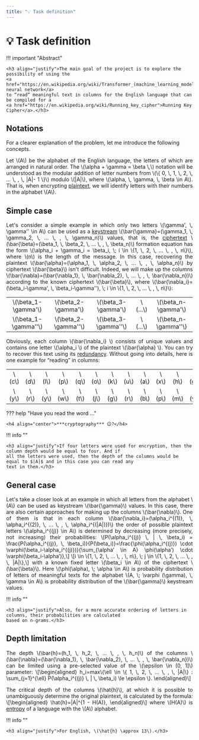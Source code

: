 ```yaml
---
title: "💡 Task definition"
---
```


# 💡 Task definition

!!! important "Abstract"

    <h3 align="justify">The main goal of the project is to explore the possibility of using the 
    <a href="https://en.wikipedia.org/wiki/Transformer_(machine_learning_model)">Transformer neural network</a> 
    to “read” meaningful text in columns for the English language that can be compiled for a 
    <a href="https://en.wikipedia.org/wiki/Running_key_cipher">Running Key Cipher</a>.</h3>

## Notations

For a clearer explanation of the problem, let me introduce the following concepts.

<p align="justify">
    Let \(A\) be the alphabet of the English language, the letters of which are arranged in natural order. The 
   \(\alpha + \gamma = \beta \,\) notation will be understood as the modular addition of letter numbers from  
   \(\{ 0, \, 1, \, 2, \, ... \, , \, |A|- 1 \}\) modulo \(|A|\), where \(\alpha, \, \gamma, \, \beta \in A\). 
    That is, when encrypting <a href="https://en.wikipedia.org/wiki/Plaintext">plaintext</a>, we will identify letters 
    with their numbers in the alphabet \(A\).
</p>

## Simple case

<p align="justify">
    Let's consider a simple example in which only two letters \(\gamma', \, \gamma'' \in A\) can be used as a 
    <a href="https://en.wikipedia.org/wiki/Keystream">keystream</a> 
    \(\bar{\gamma}=(\gamma_1, \, \gamma_2, \, … \, , \, \gamma_n)\) values, that is, the 
    <a href="https://en.wikipedia.org/wiki/Ciphertext">ciphertext</a> 
    \(\bar{\beta}=(\beta_1, \, \beta_2, \, … \, , \, \beta_n)\) formation equation has the form 
    \(\alpha_i + \gamma_i = \beta_i, \; i \in \{1, \, 2, \, … \, , \, n\}\), where \(n\) is the length of the message. 
    In this case, recovering the plaintext \(\bar{\alpha}=(\alpha_1, \, \alpha_2, \, ... \, , \, \alpha_n)\) by ciphertext
    \(\bar{\beta}\) isn't difficult. Indeed, we will make up the columns 
    \(\bar{\nabla}=(\bar{\nabla_1}, \, \bar{\nabla_2}, \, ... \, , \, \bar{\nabla_n})\) according to the known ciphertext 
    \(\bar{\beta}\), where \(\bar{\nabla_i}=(\beta_i-\gamma', \, \beta_i-\gamma''), \; i \in \{1, \, 2, \, ... \, , \, n\}\):
</p>

<div align="center">
    <table align="center">
       <tr align="center"><td>\(\beta_1-\gamma'\)</td><td>\(\beta_2-\gamma'\)</td><td>\(\beta_3-\gamma'\)</td><td>\(...\)</td><td>\(\beta_n-\gamma'\)</td></tr>
       <tr align="center"><td>\(\beta_1-\gamma''\)</td><td>\(\beta_2-\gamma''\)</td><td>\(\beta_3-\gamma''\)</td><td>\(...\)</td><td>\(\beta_n-\gamma''\)</td></tr>
    </table>
</div>

<p align="justify">
    Obviously, each column  \(\bar{\nabla_i} \) consists of unique values and contains one letter  \(\alpha_i \) of 
    the plaintext \(\bar{\alpha} \). You can try to recover this text using its 
    <a href="https://en.wikipedia.org/wiki/Redundancy_(linguistics)">redundancy</a>. 
    Without going into details, here is one example for “reading” in columns:
</p>

<div align="center">
    <table align="center">
       <tr align="center"><td>\(c\)</td><td>\(d\)</td><td>\(l\)</td><td>\(p\)</td><td>\(q\)</td><td>\(o\)</td><td>\(k\)</td><td>\(u\)</td><td>\(a\)</td><td>\(x\)</td><td>\(h\)</td><td>\(g\)</td></tr>
       <tr align="center"><td>\(y\)</td><td>\(r\)</td><td>\(y\)</td><td>\(w\)</td><td>\(t\)</td><td>\(j\)</td><td>\(g\)</td><td>\(r\)</td><td>\(b\)</td><td>\(p\)</td><td>\(m\)</td><td>\(y\)</td></tr>
    </table>
</div>
??? help "Have you read the word ..."

    <h4 align="center">***cryptography*** 😉?</h4>

!!! info ""

    <h3 align="justify">If four letters were used for encryption, then the column depth would be equal to four. And if 
    all the letters were used, then the depth of the columns would be equal to $|A|$ and in this case you can read any
    text in them.</h3>

## General case

<p align="justify">
    Let's take a closer look at an example in which all letters from the alphabet \(A\) can be used as keystream 
    \(\bar{\gamma}\) values. In this case, there are also certain approaches for making up the columns \(\bar{\nabla}\).
    One of them is that in each column 
    \(\bar{\nabla_i}=(\alpha_i^{(1)}, \, \alpha_i^{(2)}, \, ... \, , \, \alpha_i^{(|A|)})\) the order of possible 
    plaintext letters \(\alpha_i^{(j)} \in A\) is determined by decreasing (more precisely, not increasing) their 
    probabilities:
    \[P(\alpha_i^{(j)} \, | \, \beta_i) = \frac{P(\alpha_i^{(j)}, \,  \beta_i)}{P(\beta_i)}=\frac{\phi(\alpha_i^{(j)}) 
    \cdot \varphi(\beta_i-\alpha_i^{(j)})}{\sum_{\alpha’ \in A} \phi(\alpha’) \cdot \varphi(\beta_i-\alpha’)},\]
    \[i \in \{1, \, 2, \, ... \, , \, n\}, \; j \in \{1, \, 2, \, ... \, , \, |A|\},\]
    with a known fixed letter \(\beta_i \in A\) of the ciphertext \(\bar{\beta}\). Here \(\phi(\alpha), \; \alpha \in A\) is
    probability distribution of letters of meaningful texts for the alphabet \(A, \; \varphi (\gamma), \, \gamma \in A\) 
    is probability distribution of the \(\bar{\gamma}\) keystream values.
</p>

!!! info ""

    <h3 align="justify">Also, for a more accurate ordering of letters in columns, their probabilities are calculated
    based on n-grams.</h3>

## Depth limitation

<p align="justify">
    The depth \(\bar{h}=(h_1, \, h_2, \, ... \, , \, h_n)\)  of the columns 
    \(\bar{\nabla}=(\bar{\nabla_1}, \, \bar{\nabla_2}, \, ... \, , \, \bar{\nabla_n})\) can be limited using a 
    pre-selected value of the \(\epsilon \in (0, 1]\) parameter:
    \[\begin{aligned} h_i=max\{\ell \in \{ 1, \, 2, \, ... \, , \, |A|\} : \sum_{j=1}^{\ell} 
    P(\alpha_i^{(j)} \, | \, \beta_i) \le \epsilon \}. \end{aligned}\]
</p>

<p align="justify">
    The critical depth of the columns \(\hat{h}\), at which it is possible to unambiguously determine the original 
    plaintext, is calculated by the formula:
    \[\begin{aligned} \hat{h}=|A|^{1 - H(A)}, \end{aligned}\]
    where \(H(A)\) is <a href="https://en.wikipedia.org/wiki/Entropy_(information_theory)">entropy</a> of a language 
    with the \(A\) alphabet. 
</p>

!!! info ""

    <h3 align="justify">For English, \(\hat{h} \approx 13\).</h3>